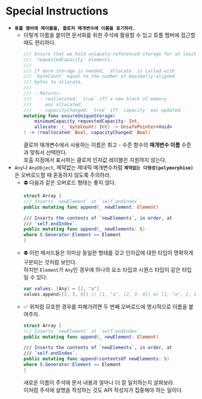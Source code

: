 # Special Instructions
- **`튜플 멤버에 레이블을, 클로저 매개변수에 이름을 표기하라.`**
  - 이렇게 이름을 붙이면 문서화를 위한 주석에 활용할 수 있고 튜플 멤버에 접근할 때도 편리하다.   
    ```Swift
    /// Ensure that we hold uniquely-referenced storage for at least
    /// `requestedCapacity` elements.
    ///
    /// If more storage is needed, `allocate` is called with
    /// `byteCount` equal to the number of maximally-aligned
    /// bytes to allocate.
    ///
    /// - Returns:
    ///   - reallocated: `true` iff a new block of memory
    ///     was allocated.
    ///   - capacityChanged: `true` iff `capacity` was updated.
    mutating func ensureUniqueStorage(
        minimumCapacity requestedCapacity: Int, 
        allocate: (_ byteCount: Int) -> UnsafePointer<Void>
    ) -> (reallocated: Bool, capacityChanged: Bool)
    ```
    클로저 매개변수에서 사용하는 이름은 최고 - 수준 함수의 **매개변수 이름** 수준과 맞춰서 선택한다.   
    호출 지점에서 표시하는 클로저 인자값 레이블은 지원하지 않는다.
- `Any`나 `AnyObject`, 제약없는 제네릭 매개변수처럼 **`제약없는 다형성(polymorphism)`** 은 오버로드할 때 혼동하지 않도록 주의하라.   
  - ⛔️ 다음과 같은 오버로드 형태는 좋지 않다.
    ```Swift
    struct Array {
    /// Inserts `newElement` at `self.endIndex`.
    public mutating func append(_ newElement: Element)

    /// Inserts the contents of `newElements`, in order, at
    /// `self.endIndex`.
    public mutating func append(_ newElements: S)
    where S.Generator.Element == Element
    }
    ```
  - ⛔️ 이런 메서드들은 의미상 동일한 형태를 갖고 인자값에 대한 타입이 명확하게 구분되는 것처럼 보인다.   
    하지만 `Element`가 `Any`인 경우에 하나의 요소 타입과 시퀀스 타입이 같은 타입일 수 있다.   
    ```Swift
    var values: [Any] = [1, "a"]
    values.append([2, 3, 4]) // [1, "a", [2, 3, 4]] or [1, "a", 2, 3, 4]?
    ```
  - ✅ 위처럼 모호한 경우를 피해가려면 두 번째 오버로드에 명시적으로 이름을 붙여주자.   
    ```Swift
    struct Array {
    /// Inserts `newElement` at `self.endIndex`.
    public mutating func append(_ newElement: Element)

    /// Inserts the contents of `newElements`, in order, at
    /// `self.endIndex`.
    public mutating func append(contentsOf newElements: S)
    where S.Generator.Element == Element
    }
    ```
    새로운 이름이 주석에 문서 내용과 얼마나 더 잘 일치하는지 살펴보라.   
    이처럼 주석에 설명을 작성하는 것도 API 작성자가 집중해야 하는 일이다.